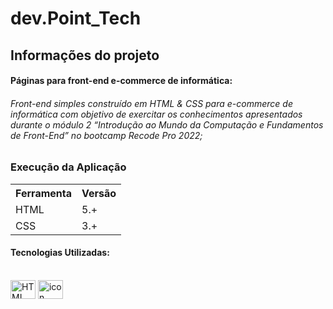 # dev.Point_Tech

## Informações do projeto


#### Páginas para front-end e-commerce de informática:

###### Front-end simples construído em HTML & CSS para e-commerce de informática com objetivo de exercitar os conhecimentos apresentados durante o módulo 2 “Introdução ao Mundo da Computação e Fundamentos de Front-End” no bootcamp Recode Pro 2022;

### Execução da Aplicação

<table>
<tr>
	<th>Ferramenta</th>
	<th>Versão</th>
</tr>
<tr>
	<td>HTML</td>
	<td>5.+</td>
</tr>
<tr>
	<td>CSS</td>
	<td>3.+</td>
</tr>
</table>


#### Tecnologias Utilizadas:  
 

<div style="display: inline_block"><br>  
<img align="center" alt="HTML" height="30" width="40" src="https://cdn.jsdelivr.net/gh/devicons/devicon/icons/html5/html5-original.svg" />
<img align="center" alt="icon CSS" height="30" width="40" src="https://cdn.jsdelivr.net/gh/devicons/devicon/icons/css3/css3-original.svg" />  
      

</div>  